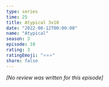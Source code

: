```yaml
---
type: series
time: 25
title: Atypical 3x10
date: "2022-08-12T00:00:00"
name: "Atypical"
season: 3
episode: 10
rating: 3
ratingEmoji: "⭐️⭐️⭐️"
share: false
---
```


_[No review was written for this episode]_
